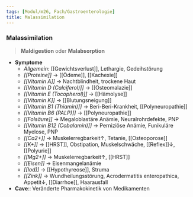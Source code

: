 ```yaml
---
tags: [Modul/m26, Fach/Gastroenterologie]
title: Malassimilation
---
```

### Malassimilation
> **Maldigestion** oder **Malabsorption**
- **Symptome**
	- *Allgemein:* [[Gewichtsverlust]], Lethargie, Gedeihstörung
	- *[[Proteine]]* → [[Ödeme]], [[Kachexie]]
	- *[[Vitamin A]]* → Nachtblindheit, trockene Haut
	- *[[Vitamin D (Calciferol)]]* → [[Osteomalazie]]
	- *[[Vitamin E (Tocopherol)]]* → [[Hämolyse]]
	- *[[Vitamin K]]* → [[Blutungsneigung]]
	- *[[Vitamin B1 (Thiamin)]]* → Beri-Beri-Krankheit, [[Polyneuropathie]]
	- *[[Vitamin B6 (PALP)]]* → [[Polyneuropathie]]
	- *[[Folsäure]]* → Megaloblastäre Anämie, Neuralrohrdefekte, PNP
	- *[[Vitamin B12 (Cobalamin)]]* → Perniziöse Anämie, Funikuläre Myelose, PNP
	- *[[Ca2+]]* → Muskelerregbarkeit↑, Tetanie, [[Osteoporose]]
	- *[[K+]]* → [[HRST]], Obstipation, Muskelschwäche, [[Reflex]]↓, [[Polyurie]]
	- *[[Mg2+]]* → Muskelerregbarkeit↑, [[HRST]]
	- *[[Eisen]]* → Eisenmangelanämie
	- *[[Iod]]* → [[Hypothyreose]], Struma
	- *[[Zink]]* → Wundheilungsstörung, Acrodermatitis enteropathica, Appetit↓, [[Diarrhoe]], Haarausfall
- **Cave**:: Veränderte Pharmakokinetik von Medikamenten